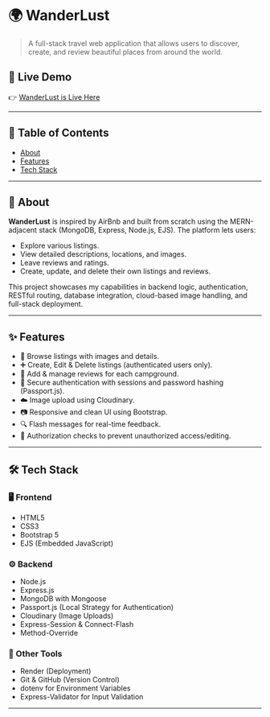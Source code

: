 # 🌍 WanderLust

> A full-stack travel web application that allows users to discover, create, and review beautiful places from around the world.

## 🚀 Live Demo

👉 [WanderLust is Live Here](https://wanderlust-vumh.onrender.com/listings)

---

## 📌 Table of Contents

- [About](#about)
- [Features](#features)
- [Tech Stack](#tech-stack)

---

## 📖 About

**WanderLust** is inspired by AirBnb and built from scratch using the MERN-adjacent stack (MongoDB, Express, Node.js, EJS). The platform lets users:

- Explore various listings.
- View detailed descriptions, locations, and images.
- Leave reviews and ratings.
- Create, update, and delete their own listings and reviews.

This project showcases my capabilities in backend logic, authentication, RESTful routing, database integration, cloud-based image handling, and full-stack deployment.

---

## ✨ Features

- 🧭 Browse listings with images and details.
- ➕ Create, Edit & Delete listings (authenticated users only).
- 💬 Add & manage reviews for each campground.
- 🔐 Secure authentication with sessions and password hashing (Passport.js).
- ☁️ Image upload using Cloudinary.
- 📷 Responsive and clean UI using Bootstrap.
- 🔍 Flash messages for real-time feedback.
- 🚫 Authorization checks to prevent unauthorized access/editing.

---

## 🛠️ Tech Stack

### 🖥️ Frontend
- HTML5
- CSS3
- Bootstrap 5
- EJS (Embedded JavaScript)

### ⚙️ Backend
- Node.js
- Express.js
- MongoDB with Mongoose
- Passport.js (Local Strategy for Authentication)
- Cloudinary (Image Uploads)
- Express-Session & Connect-Flash
- Method-Override

### 🧰 Other Tools
- Render (Deployment)
- Git & GitHub (Version Control)
- dotenv for Environment Variables
- Express-Validator for Input Validation

---
